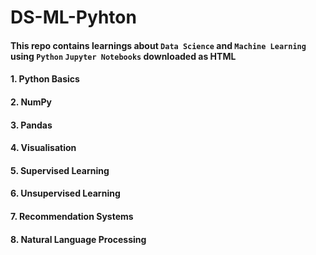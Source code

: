 # DS-ML-Pyhton
#### This repo contains learnings about `Data Science` and `Machine Learning` using `Python` `Jupyter Notebooks` downloaded as HTML
#### 1.  Python Basics
#### 2.  NumPy
#### 3.  Pandas
#### 4.  Visualisation
#### 5.  Supervised Learning
#### 6.  Unsupervised Learning
#### 7.  Recommendation Systems
#### 8.  Natural Language Processing
